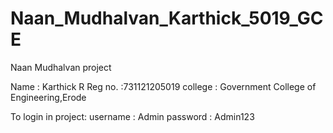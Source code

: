 # Naan_Mudhalvan_Karthick_5019_GCE
Naan Mudhalvan project

Name : Karthick R
Reg no. :731121205019
college : Government College of Engineering,Erode

To login in project:
username : Admin
password : Admin123
